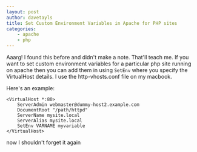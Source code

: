 ```yaml
--- 
layout: post 
author: davetayls 
title: Set Custom Environment Variables in Apache for PHP sites
categories:
    - apache
    - php
---
```


Aaarg! I found this before and didn't make a note. That'll teach me. If you want to set custom environment variables for a particular php site running on apache then you can add them in using `SetEnv` where you specify the VirtualHost details. I use the http-vhosts.conf file on my macbook.

Here's an example:

    
    <VirtualHost *:80>
        ServerAdmin webmaster@dummy-host2.example.com
        DocumentRoot "/path/httpd"
        ServerName mysite.local
        ServerAlias mysite.local
        SetEnv VARNAME myvariable
    </VirtualHost>
    

now I shouldn't forget it again

